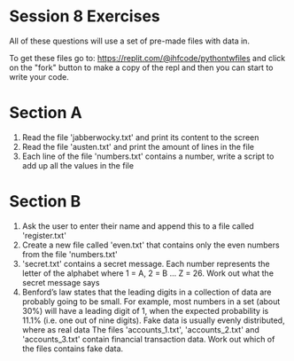 # Session 8 Exercises
All of these questions will use a set of pre-made files with data in.

To get these files go to: https://replit.com/@ihfcode/pythontwfiles and click on the "fork" button to make a copy of the repl and then you can start to write your code.


# Section A
1. Read the file 'jabberwocky.txt' and print its content to the screen
2. Read the file 'austen.txt' and print the amount of lines in the file
3. Each line of the file 'numbers.txt' contains a number, write a script to add up all the values in the file

# Section B
1. Ask the user to enter their name and append this to a file called 'register.txt'
2. Create a new file called 'even.txt' that contains only the even numbers from the file 'numbers.txt'
3. 'secret.txt' contains a secret message. Each number represents the letter of the alphabet where 1 = A, 2 = B ... Z = 26. Work out what the secret message says
4. Benford’s law states that the leading digits in a collection of data are probably going to be small. For example, most numbers in a set (about 30%) will have a leading digit of 1, when the expected probability is 11.1% (i.e. one out of nine digits). Fake data is usually evenly distributed, where as real data The files 'accounts_1.txt', 'accounts_2.txt' and 'accounts_3.txt' contain financial transaction data. Work out which of the files contains fake data.
